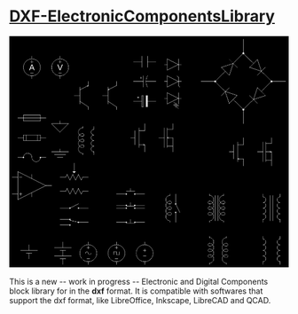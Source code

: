 # [DXF-ElectronicComponentsLibrary](https://github.com/Bollos00/DXF-ElectronicComponentsLibrary)

![](./summary/summary_electric.bmp)

This is a new -- work in progress -- Electronic and Digital Components block library for in the **dxf** format. It is compatible with softwares that support the dxf format, like LibreOffice, Inkscape, LibreCAD and QCAD.
